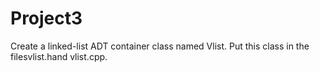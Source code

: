 # Project3



Create a linked-list ADT container class named Vlist. Put this class in the filesvlist.hand vlist.cpp. 
